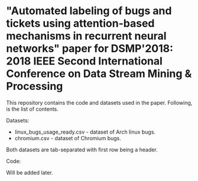 # "Automated labeling of bugs and tickets using attention-based mechanisms in recurrent neural networks" paper for DSMP'2018: 2018 IEEE Second International Conference on Data Stream Mining &amp; Processing

This repository contains the code and datasets used in the paper. Following, is the list of contents.

Datasets:
* linux_bugs_usage_ready.csv - dataset of Arch linux bugs.
* chromium.csv - dataset of Chromium bugs.

Both datasets are tab-separated with first row being a header.

Code:

Will be added later.
